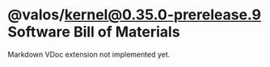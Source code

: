 # @valos/kernel@0.35.0-prerelease.9 Software Bill of Materials

Markdown VDoc extension not implemented yet.
